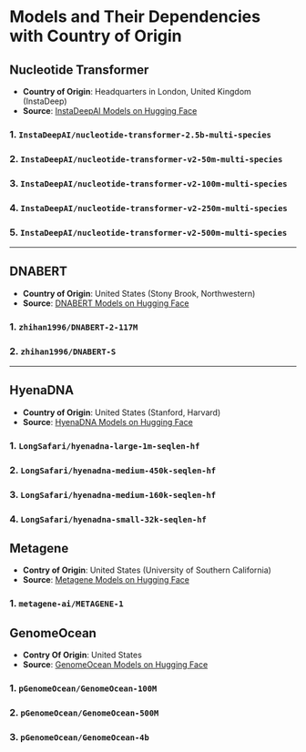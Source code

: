 # Models and Their Dependencies with Country of Origin

## Nucleotide Transformer
- **Country of Origin**: Headquarters in London, United Kingdom (InstaDeep)
- **Source**: [InstaDeepAI Models on Hugging Face](https://huggingface.co/InstaDeepAI)

### 1. `InstaDeepAI/nucleotide-transformer-2.5b-multi-species`
### 2. `InstaDeepAI/nucleotide-transformer-v2-50m-multi-species`
### 3. `InstaDeepAI/nucleotide-transformer-v2-100m-multi-species`
### 4. `InstaDeepAI/nucleotide-transformer-v2-250m-multi-species`
### 5. `InstaDeepAI/nucleotide-transformer-v2-500m-multi-species`

---

## DNABERT
- **Country of Origin**: United States (Stony Brook, Northwestern)
- **Source**: [DNABERT Models on Hugging Face](https://huggingface.co/zhihan1996)

### 1. `zhihan1996/DNABERT-2-117M`
### 2. `zhihan1996/DNABERT-S`

---

## HyenaDNA
- **Country of Origin**: United States (Stanford, Harvard)
- **Source**: [HyenaDNA Models on Hugging Face](https://huggingface.co/LongSafari)

### 1. `LongSafari/hyenadna-large-1m-seqlen-hf`
### 2. `LongSafari/hyenadna-medium-450k-seqlen-hf`
### 3. `LongSafari/hyenadna-medium-160k-seqlen-hf`
### 4. `LongSafari/hyenadna-small-32k-seqlen-hf`


## Metagene
- **Contry of Origin**: United States (University of Southern California)
- **Source**: [Metagene Models on Hugging Face](https://huggingface.co/metagene-ai)

### 1. `metagene-ai/METAGENE-1`

## GenomeOcean
- **Contry Of Origin**: United States 
- **Source**: [GenomeOcean Models on Hugging Face](https://huggingface.co/pGenomeOcean/)

### 1. `pGenomeOcean/GenomeOcean-100M`
### 2. `pGenomeOcean/GenomeOcean-500M`
### 3. `pGenomeOcean/GenomeOcean-4b`